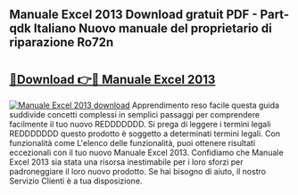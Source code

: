 ## Manuale Excel 2013 Download gratuit PDF - Part-qdk Italiano Nuovo manuale del proprietario di riparazione Ro72n

# <h2><a href="http://dfafz8.blite.top/?on=Manuale+Excel+2013">🔗Download 👉🔴 Manuale Excel 2013</a></h2>

[![Manuale Excel 2013 download](https://i.imgur.com/lujVjoI.png)](http://dfafz8.blite.top/?on=Manuale+Excel+2013)
Apprendimento reso facile questa guida suddivide concetti complessi in semplici passaggi per comprendere facilmente il tuo nuovo REDDDDDDD. Si prega di leggere i termini legali REDDDDDDD questo prodotto è soggetto a determinati termini legali. Con funzionalità come L'elenco delle funzionalità, puoi ottenere risultati eccezionali con il tuo nuovo Manuale Excel 2013. Confidiamo che Manuale Excel 2013 sia stata una risorsa inestimabile per i loro sforzi per padroneggiare il loro nuovo prodotto. Se hai bisogno di aiuto, il nostro Servizio Clienti è a tua disposizione.
